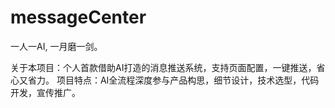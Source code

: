 # messageCenter

一人一AI, 一月磨一剑。

关于本项目：个人首款借助AI打造的消息推送系统，支持页面配置，一键推送，省心又省力。
项目特点：AI全流程深度参与产品构思，细节设计，技术选型，代码开发，宣传推广。